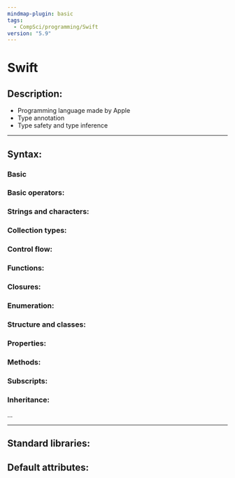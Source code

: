 ```yaml
---
mindmap-plugin: basic
tags:
  - CompSci/programming/Swift
version: "5.9"
---
```

# Swift
## Description:
- Programming language made by Apple
- Type annotation
- Type safety and type inference
---
## Syntax:
### Basic

### Basic operators:
### Strings and characters:
### Collection types:
### Control flow:
### Functions:
### Closures:
### Enumeration:
### Structure and classes:
### Properties:
### Methods:
### Subscripts:
### Inheritance:
...

---
## Standard libraries:

## Default attributes: